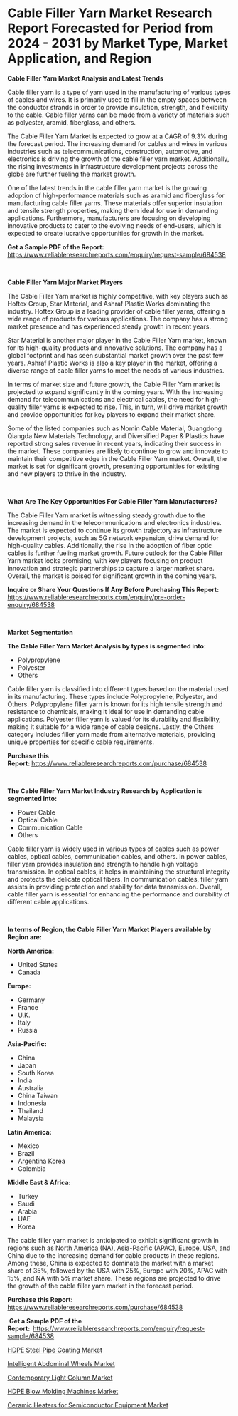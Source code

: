 <p><h1>Cable Filler Yarn Market Research Report Forecasted for Period from 2024 -  2031 by Market Type, Market Application, and Region</h1></p><p><strong>Cable Filler Yarn Market Analysis and Latest Trends</strong></p>
<p><p>Cable filler yarn is a type of yarn used in the manufacturing of various types of cables and wires. It is primarily used to fill in the empty spaces between the conductor strands in order to provide insulation, strength, and flexibility to the cable. Cable filler yarns can be made from a variety of materials such as polyester, aramid, fiberglass, and others.</p><p>The Cable Filler Yarn Market is expected to grow at a CAGR of 9.3% during the forecast period. The increasing demand for cables and wires in various industries such as telecommunications, construction, automotive, and electronics is driving the growth of the cable filler yarn market. Additionally, the rising investments in infrastructure development projects across the globe are further fueling the market growth.</p><p>One of the latest trends in the cable filler yarn market is the growing adoption of high-performance materials such as aramid and fiberglass for manufacturing cable filler yarns. These materials offer superior insulation and tensile strength properties, making them ideal for use in demanding applications. Furthermore, manufacturers are focusing on developing innovative products to cater to the evolving needs of end-users, which is expected to create lucrative opportunities for growth in the market.</p></p>
<p><strong>Get a Sample PDF of the Report:&nbsp;</strong> <a href="https://www.reliableresearchreports.com/enquiry/request-sample/684538">https://www.reliableresearchreports.com/enquiry/request-sample/684538</a></p>
<p>&nbsp;</p>
<p><strong>Cable Filler Yarn Major Market Players</strong></p>
<p><p>The Cable Filler Yarn market is highly competitive, with key players such as Hoftex Group, Star Material, and Ashraf Plastic Works dominating the industry. Hoftex Group is a leading provider of cable filler yarns, offering a wide range of products for various applications. The company has a strong market presence and has experienced steady growth in recent years.</p><p>Star Material is another major player in the Cable Filler Yarn market, known for its high-quality products and innovative solutions. The company has a global footprint and has seen substantial market growth over the past few years. Ashraf Plastic Works is also a key player in the market, offering a diverse range of cable filler yarns to meet the needs of various industries.</p><p>In terms of market size and future growth, the Cable Filler Yarn market is projected to expand significantly in the coming years. With the increasing demand for telecommunications and electrical cables, the need for high-quality filler yarns is expected to rise. This, in turn, will drive market growth and provide opportunities for key players to expand their market share.</p><p>Some of the listed companies such as Nomin Cable Material, Guangdong Qiangda New Materials Technology, and Diversified Paper & Plastics have reported strong sales revenue in recent years, indicating their success in the market. These companies are likely to continue to grow and innovate to maintain their competitive edge in the Cable Filler Yarn market. Overall, the market is set for significant growth, presenting opportunities for existing and new players to thrive in the industry.</p></p>
<p>&nbsp;</p>
<p><strong>What Are The Key Opportunities For Cable Filler Yarn Manufacturers?</strong></p>
<p><p>The Cable Filler Yarn market is witnessing steady growth due to the increasing demand in the telecommunications and electronics industries. The market is expected to continue its growth trajectory as infrastructure development projects, such as 5G network expansion, drive demand for high-quality cables. Additionally, the rise in the adoption of fiber optic cables is further fueling market growth. Future outlook for the Cable Filler Yarn market looks promising, with key players focusing on product innovation and strategic partnerships to capture a larger market share. Overall, the market is poised for significant growth in the coming years.</p></p>
<p><strong>Inquire or Share Your Questions If Any Before Purchasing This Report:</strong> <a href="https://www.reliableresearchreports.com/enquiry/pre-order-enquiry/684538">https://www.reliableresearchreports.com/enquiry/pre-order-enquiry/684538</a></p>
<p>&nbsp;</p>
<p><strong>Market Segmentation</strong></p>
<p><strong>The Cable Filler Yarn Market Analysis by types is segmented into:</strong></p>
<p><ul><li>Polypropylene</li><li>Polyester</li><li>Others</li></ul></p>
<p><p>Cable filler yarn is classified into different types based on the material used in its manufacturing. These types include Polypropylene, Polyester, and Others. Polypropylene filler yarn is known for its high tensile strength and resistance to chemicals, making it ideal for use in demanding cable applications. Polyester filler yarn is valued for its durability and flexibility, making it suitable for a wide range of cable designs. Lastly, the Others category includes filler yarn made from alternative materials, providing unique properties for specific cable requirements.</p></p>
<p><strong>Purchase this Report:&nbsp;</strong><a href="https://www.reliableresearchreports.com/purchase/684538">https://www.reliableresearchreports.com/purchase/684538</a></p>
<p>&nbsp;</p>
<p><strong>The Cable Filler Yarn Market Industry Research by Application is segmented into:</strong></p>
<p><ul><li>Power Cable</li><li>Optical Cable</li><li>Communication Cable</li><li>Others</li></ul></p>
<p><p>Cable filler yarn is widely used in various types of cables such as power cables, optical cables, communication cables, and others. In power cables, filler yarn provides insulation and strength to handle high voltage transmission. In optical cables, it helps in maintaining the structural integrity and protects the delicate optical fibers. In communication cables, filler yarn assists in providing protection and stability for data transmission. Overall, cable filler yarn is essential for enhancing the performance and durability of different cable applications.</p></p>
<p>&nbsp;</p>
<p><strong>In terms of Region, the Cable Filler Yarn Market Players available by Region are:</strong></p>
<p>
    <p> <strong> North America: </strong>
        <ul>
            <li>United States</li>
            <li>Canada</li>
        </ul>
        </p> 
    <p> <strong> Europe: </strong>
        <ul>
            <li>Germany</li>
            <li>France</li>
            <li>U.K.</li>
            <li>Italy</li>
            <li>Russia</li>
        </ul>
        </p> 
    <p> <strong> Asia-Pacific: </strong>
        <ul>
            <li>China</li>
            <li>Japan</li>
            <li>South Korea</li>
            <li>India</li>
            <li>Australia</li>
            <li>China Taiwan</li>
            <li>Indonesia</li>
            <li>Thailand</li>
            <li>Malaysia</li>
        </ul>
        </p> 
    <p> <strong> Latin America: </strong>
        <ul>
            <li>Mexico</li>
            <li>Brazil</li>
            <li>Argentina Korea</li>
            <li>Colombia</li>
        </ul>
        </p> 
    <p> <strong> Middle East & Africa: </strong>
        <ul>
            <li>Turkey</li>
            <li>Saudi</li>
            <li>Arabia</li>
            <li>UAE</li>
            <li>Korea</li>
        </ul>
    </p>
    </p>
<p><p>The cable filler yarn market is anticipated to exhibit significant growth in regions such as North America (NA), Asia-Pacific (APAC), Europe, USA, and China due to the increasing demand for cable products in these regions. Among these, China is expected to dominate the market with a market share of 35%, followed by the USA with 25%, Europe with 20%, APAC with 15%, and NA with 5% market share. These regions are projected to drive the growth of the cable filler yarn market in the forecast period.</p></p>
<p><strong>Purchase this Report: </strong><a href="https://www.reliableresearchreports.com/purchase/684538">https://www.reliableresearchreports.com/purchase/684538</a></p>
<p>&nbsp;<strong>Get a Sample PDF of the Report:&nbsp;&nbsp;</strong><a href="https://www.reliableresearchreports.com/enquiry/request-sample/684538">https://www.reliableresearchreports.com/enquiry/request-sample/684538</a></p>
<p><strong></strong></p>
<p><p><a href="https://sudsy-motorcycle-bbc.notion.site/HDPE-Steel-Pipe-Coating-Market-Size-Share-Trends-Analysis-Report-By-Material-By-Type-By-End-use-c198413c67a144f59948e7bf3ce871d2">HDPE Steel Pipe Coating Market</a></p><p><a href="https://view.publitas.com/reportprime-1/intelligent-abdominal-wheels-market-growth-market-trends-covid-19-impact-and-forecasts-for-period-from-2024-2031/">Intelligent Abdominal Wheels Market</a></p><p><a href="https://military-diascia-e68.notion.site/Contemporary-Light-Column-Market-Research-Report-Reveals-The-Latest-Trends-And-Opportunities-of-this-50cfa2fecc2a4116a12ed31f4fae4e78">Contemporary Light Column Market</a></p><p><a href="https://meowing-canidae-761.notion.site/HDPE-Blow-Molding-Machines-Market-Insights-Market-Players-and-Forecast-Till-2031-b2adcc6e2e9540afaf73df4b13be24a8">HDPE Blow Molding Machines Market</a></p><p><a href="https://view.publitas.com/reportprime-1/global-ceramic-heaters-for-semiconductor-equipment-market-size-and-market-trends-insights-and-projections-from-2024-to-2031/">Ceramic Heaters for Semiconductor Equipment Market</a></p></p>